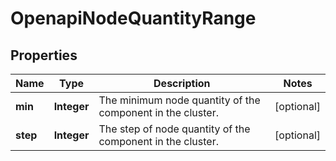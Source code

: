 
# OpenapiNodeQuantityRange

## Properties
Name | Type | Description | Notes
------------ | ------------- | ------------- | -------------
**min** | **Integer** | The minimum node quantity of the component in the cluster. |  [optional]
**step** | **Integer** | The step of node quantity of the component in the cluster. |  [optional]



